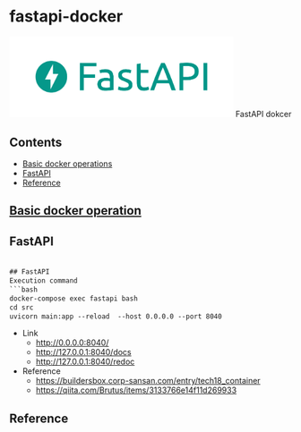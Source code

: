 # fastapi-docker
<img src="image/FastAPI.png" width="400">
FastAPI dokcer

## Contents
* [Basic docker operations](#basic-docker-operations)
* [FastAPI](#fastapi)
* [Reference](#reference)

## [Basic docker operation](https://github.com/fuyu-quant/dockerfile-for-data-scientists)


## FastAPI

```

## FastAPI
Execution command
```bash
docker-compose exec fastapi bash
cd src
uvicorn main:app --reload  --host 0.0.0.0 --port 8040
```
* Link  
    * http://0.0.0.0:8040/
    * http://127.0.0.1:8040/docs
    * http://127.0.0.1:8040/redoc
* Reference  
    * https://buildersbox.corp-sansan.com/entry/tech18_container  
    * https://qiita.com/Brutus/items/3133766e14f11d269933

## Reference